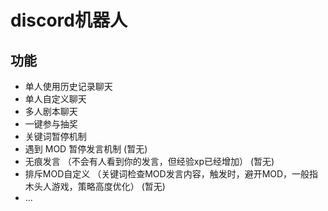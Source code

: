 # discord机器人

## 功能

* 单人使用历史记录聊天
* 单人自定义聊天
* 多人剧本聊天
* 一键参与抽奖
* 关键词暂停机制
* 遇到 MOD 暂停发言机制 (暂无)
* 无痕发言 （不会有人看到你的发言，但经验xp已经增加） (暂无)
* 排斥MOD自定义 （关键词检查MOD发言内容，触发时，避开MOD，一般指木头人游戏，策略高度优化） (暂无)
* ...
